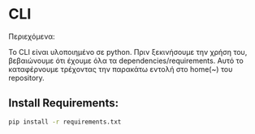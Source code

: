 # CLI

Περιεχόμενα:

 Το CLI είναι υλοποιημένο σε python. Πριν ξεκινήσουμε την χρήση του, βεβαιώνουμε ότι έχουμε όλα τα dependencies/requirements. Αυτό το καταφέρνουμε τρέχοντας την παρακάτω εντολή στο home(~) του repository.

## Install Requirements:

```bash
pip install -r requirements.txt
```
